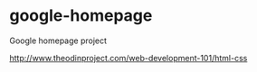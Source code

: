 # google-homepage
Google homepage project

http://www.theodinproject.com/web-development-101/html-css